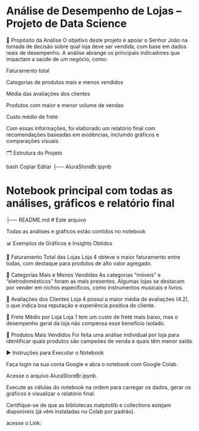 # Análise de Desempenho de Lojas – Projeto de Data Science

🎯 Propósito da Análise
O objetivo deste projeto é apoiar o Senhor João na tomada de decisão sobre qual loja deve ser vendida, com base em dados reais de desempenho. A análise abrange os principais indicadores que impactam a saúde de um negócio, como:

Faturamento total

Categorias de produtos mais e menos vendidos

Média das avaliações dos clientes

Produtos com maior e menor volume de vendas

Custo médio de frete

Com essas informações, foi elaborado um relatório final com recomendações baseadas em evidências, incluindo gráficos e comparações visuais.

🗂️ Estrutura do Projeto

bash
Copiar
Editar
├── AluraStoreBr.ipynb 
# Notebook principal com todas as análises, gráficos e relatório final

├── README.md                   # Este arquivo

Todas as análises e gráficos estão contidos no notebook


📊 Exemplos de Gráficos e Insights Obtidos

🔸 Faturamento Total das Lojas
Loja 4 obteve o maior faturamento entre todas, com destaque para produtos de alto valor agregado.

🔸 Categorias Mais e Menos Vendidas
As categorias “móveis” e “eletrodomésticos” foram as mais presentes. Algumas lojas se destacam por vender em nichos específicos, como instrumentos musicais e livros.

🔸 Avaliações dos Clientes
Loja 4 possui a maior média de avaliações (4.2), o que indica boa reputação e experiência positiva do cliente.

🔸 Frete Médio por Loja
Loja 1 tem um custo de frete mais baixo, mas o desempenho geral da loja não compensa esse benefício isolado.

🔸 Produtos Mais Vendidos
Foi feita uma análise individual por loja para identificar quais produtos são campeões de venda e quais têm menor saída.

▶️ Instruções para Executar o Notebook

Faça login na sua conta Google e abra o notebook com Google Colab.

Acesse o arquivo AluraStoreBr.ipynb.

Execute as células do notebook na ordem para carregar os dados, gerar os gráficos e visualizar o relatório final.

Certifique-se de que as bibliotecas matplotlib e collections estejam disponíveis (já vêm instaladas no Colab por padrão).

acesse o Link: 
